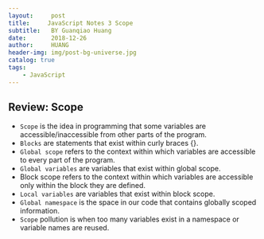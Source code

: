 ```yaml
---
layout:     post
title:     JavaScript Notes 3 Scope
subtitle:   BY Guanqiao Huang
date:       2018-12-26
author:     HUANG
header-img: img/post-bg-universe.jpg
catalog: true
tags:
    - JavaScript
---
```

## Review: Scope
- `Scope` is the idea in programming that some variables are accessible/inaccessible from other parts of the program.
- `Blocks` are statements that exist within curly braces {}.
- `Global scope` refers to the context within which variables are accessible to every part of the program.
- `Global variables` are variables that exist within global scope.
- Block scope refers to the context within which variables are accessible only within the block they are defined.
- `Local variables` are variables that exist within block scope.
- `Global namespace` is the space in our code that contains globally scoped information.
- `Scope` pollution is when too many variables exist in a namespace or variable names are reused.

